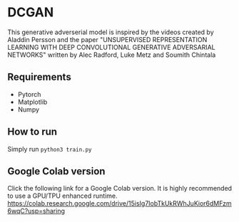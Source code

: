 # DCGAN

This generative adverserial model is inspired by the videos created by Aladdin Persson and the paper "UNSUPERVISED REPRESENTATION LEARNING WITH DEEP CONVOLUTIONAL GENERATIVE ADVERSARIAL NETWORKS" written by Alec Radford, Luke Metz and Soumith Chintala

## Requirements

* Pytorch
* Matplotlib
* Numpy

## How to run
Simply run `python3 train.py`

## Google Colab version 
Click the following link for a Google Colab version. It is highly recommended to use a GPU/TPU enhanced runtime.
https://colab.research.google.com/drive/15isIg7IobTkUkRWhJuKior6dMFzm6wqC?usp=sharing 